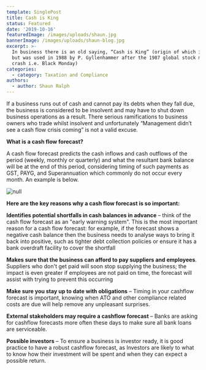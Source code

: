 ```yaml
---
template: SinglePost
title: Cash is King
status: Featured
date: '2019-10-16'
featuredImage: /images/uploads/shaun.jpg
bannerImage: /images/uploads/shaun-blog.jpg
excerpt: >-
  In business there is an old saying, “Cash is King” (origin of which is unknown
  but was used in 1988 by P. Gyllenhammer after the 1987 global stock market
  crash i.e. Black Monday)
categories:
  - category: Taxation and Compliance
authors:
  - author: Shaun Ralph
---
```

If a business runs out of cash and cannot pay its debts when they fall due, the business is considered to be insolvent and may have to shut down business operations as a result. There serious ramifications to business owners who trade whilst insolvent and unfortunately “Management didn’t see a cash flow crisis coming” is not a valid excuse. 

**What is a cash flow forecast?**

A cash flow forecast predicts the cash inflows and cash outflows of the period (weekly, monthly or quarterly) and what the resultant bank balance will be at the end of this period, considering timing of such payments as GST, PAYG, and Superannuation which commonly do not occur every month.  An example is below. 

![null](/images/uploads/shaun-blog.png)

**Here are the key reasons why a cash flow forecast is so important:**

**Identifies potential shortfalls in cash balances in advance** – think of the cash flow forecast as an "early warning system". This is the most important reason for a cash flow forecast: for example, if the forecast shows a negative cash balance then the business needs to analyse ways to bring it back into positive, such as tighter debt collection policies or ensure it has a bank overdraft facility to cover the shortfall

**Makes sure that the business can afford to pay suppliers and employees**. Suppliers who don't get paid will soon stop supplying the business; the impact is even greater if employees are not paid on time, the forecast will assist with trying to prevent this occurring 

**Make sure you stay up to date with obligations** – Timing in your cashflow forecast is important, knowing when ATO and other compliance related costs are due will help remove any unpleasant surprises. 

**External stakeholders may require a cashflow forecast** – Banks are asking for cashflow forecasts more often these days to make sure all bank loans are serviceable. 

**Possible investors** – To ensure a business is investor ready, it is good practice to have a robust cashflow forecast, as Investors are likely to what to know how their investment will be spent and when they can expect a possible return.
